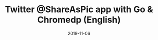 ---
title: "Twitter @ShareAsPic app with Go & Chromedp (English)"
date: 2019-11-06
affiliatelink: "https://dev.to/ahmedash95/twitter-shareaspic-app-with-go-chromedp-2kl9"
---